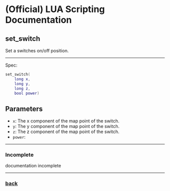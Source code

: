 
# (Official) LUA Scripting Documentation

## set_switch

Set a switches on/off position.

___

Spec:

```lua
set_switch(
	long x,
	long y,
	long z,
	bool power)
```

## Parameters

- `x`: The x component of the map point of the switch.
- `y`: The y component of the map point of the switch.
- `z`: The z component of the map point of the switch.
- `power`: 

___

### Incomplete

documentation incomplete

___

### [back](../other)
